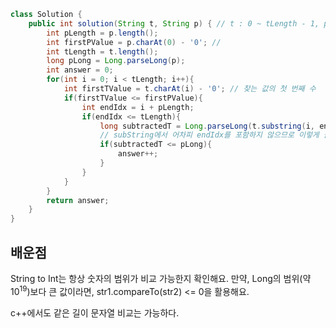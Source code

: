 ```java
class Solution {
    public int solution(String t, String p) { // t : 0 ~ tLength - 1, p : 0 ~ pLength - 1
        int pLength = p.length();
        int firstPValue = p.charAt(0) - '0'; // 
        int tLength = t.length();
        long pLong = Long.parseLong(p);
        int answer = 0;
        for(int i = 0; i < tLength; i++){
            int firstTValue = t.charAt(i) - '0'; // 찾는 값의 첫 번째 수
            if(firstTValue <= firstPValue){
                int endIdx = i + pLength;
                if(endIdx <= tLength){
                    long subtractedT = Long.parseLong(t.substring(i, endIdx)); 
                    // subString에서 어차피 endIdx를 포함하지 않으므로 이렇게 들어와도 된다.
                    if(subtractedT <= pLong){
                        answer++;
                    }
                }
            }
        }
        return answer;
    }
}
```
## 배운점
String to Int는 항상 숫자의 범위가 비교 가능한지 확인해요.
만약, Long의 범위(약 10<sup>19</sup>)보다 큰 값이라면, str1.compareTo(str2) <= 0을 활용해요.

c++에서도 같은 길이 문자열 비교는 가능하다.